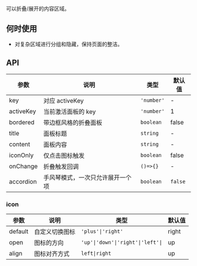 可以折叠/展开的内容区域。

## 何时使用

- 对复杂区域进行分组和隐藏，保持页面的整洁。

## API

| 参数      | 说明                             | 类型       | 默认值  |
| --------- | -------------------------------- | ---------- | ------- |
| key       | 对应 activeKey                   | `'number'` | -       |
| activeKey | 当前激活面板的 key               | `'number'` | 1       |
| bordered  | 带边框风格的折叠面板             | `boolean`  | false   |
| title     | 面板标题                         | `string`   | -       |
| content   | 面板内容                         | `string`   | -       |
| iconOnly  | 仅点击图标触发                   | `boolean`  | false   |
| onChange  | 折叠触发回调                     | `()=>{}`   | -       |
| accordion | 手风琴模式，一次只允许展开一个项 | `boolean`  | `false` |

### icon

| 参数    | 说明           | 类型                              | 默认值 |
| ------- | -------------- | --------------------------------- | ------ |
| default | 自定义切换图标 | `'plus'\|'right'`                 | right  |
| open    | 图标的方向     | `'up'\|'down'\|'right'\|'left'\|` | up     |
| align   | 图标对齐方式   | `left\|right`                     | up     |
